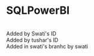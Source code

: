 # SQLPowerBI
<br>
Added by Swati's ID
<br>
Added by tushar's ID
<br>
Added in swati's branhc by swati
